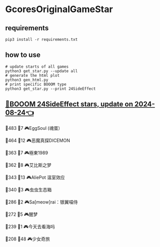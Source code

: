 # GcoresOriginalGameStar

## requirements
```
pip3 install -r requirements.txt
```

## how to use
```
# update starts of all games
python3 get_star.py --update all
# generate the html plot
python3 gen_html.py
# print specific BOOOM type
python3 get_star.py --print 24SideEffect
```

## [🔗BOOOM 24SideEffect stars, update on 2024-08-24👈](https://raw.githack.com/sichaozhang1112/GcoresOriginalGameStar/main/html/24SideEffect.html) 
🌟483 👥7   🎮EggSoul (魂蛋）       

🌟464 👥12  🎮恶魔真探DICEMON        

🌟363 👥7   🎮極東1989             

🌟362 👥8   🎮艾比斯之梦              

🌟343 👥13  🎮AliePot 温室效应       

🌟340 👥3   🎮虫虫生态箱              

🌟286 👥2   🎮Sa[meow]rai：银翼喵侍   

🌟272 👥5   🎮醒梦                 

🌟239 👥1   🎮今天去看海吗             

🌟208 👥48  🎮少女奇旅               

